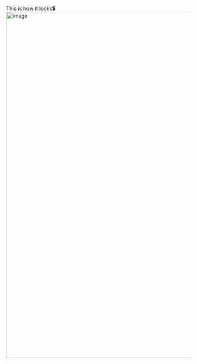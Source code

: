 This is how it looks💲
<img width="943" alt="image" src="https://github.com/user-attachments/assets/86d72889-9b87-442e-babf-22ccb4700435">
